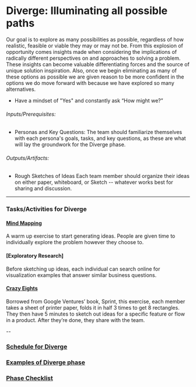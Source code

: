 # Diverge: Illuminating all possible paths

Our goal is to explore as many possibilities as possible, regardless of how
realistic, feasible or viable they may or may not be. From this explosion of
opportunity comes insights made when considering the implications of radically
different perspectives on and approaches to solving a problem. These insights
can become valuable differentiating forces and the source of unique solution
inspiration. Also, once we begin eliminating as many of these options as
possible we are given reason to be more confident in the options we do move
forward with because we have explored so many alternatives.

* Have a mindset of "Yes" and constantly ask “How might we?”

###### Inputs/Prerequisites:

* Personas and Key Questions: 
The team should familiarize themselves with each persona's goals, tasks, and key questions, as these are what will lay the groundwork for the Diverge phase. 

###### Outputs/Artifacts:

* Rough Sketches of Ideas
Each team member should organize their ideas on either paper, whiteboard, or Sketch -- whatever works best for sharing and discussion.

---

### Tasks/Activities for Diverge

#### [Mind Mapping](/3-Diverge/Exercises/mind-mapping.md)
A warm up exercise to start generating ideas. People are given time to individually explore the problem however they choose to.

#### [Exploratory Research]

Before sketching up ideas, each individual can search online for visualization examples that answer similar business questions.

#### [Crazy Eights](../3-Diverge/Exercises/crazy-8s.md)
Borrowed from Google Ventures’ book, Sprint, this exercise, each member takes a sheet of printer paper, folds it in half 3 times to get 8 rectangles. They then have 5 minutes to sketch out ideas for a specific feature or flow in a product. After they’re done, they share with the team.


--
### [Schedule for Diverge](SCHEDULE.md)
### [Examples of Diverge phase](EXAMPLES.md)
### [Phase Checklist](CHECKLIST.md)



